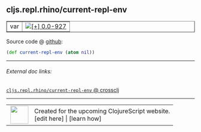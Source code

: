 ## cljs.repl.rhino/current-repl-env



 <table border="1">
<tr>
<td>var</td>
<td><a href="https://github.com/cljsinfo/cljs-api-docs/tree/0.0-927"><img valign="middle" alt="[+] 0.0-927" title="Added in 0.0-927" src="https://img.shields.io/badge/+-0.0--927-lightgrey.svg"></a> </td>
</tr>
</table>









Source code @ [github](https://github.com/clojure/clojurescript/blob/r2138/src/clj/cljs/repl/rhino.clj#L18):

```clj
(def current-repl-env (atom nil))
```

<!--
Repo - tag - source tree - lines:

 <pre>
clojurescript @ r2138
└── src
    └── clj
        └── cljs
            └── repl
                └── <ins>[rhino.clj:18](https://github.com/clojure/clojurescript/blob/r2138/src/clj/cljs/repl/rhino.clj#L18)</ins>
</pre>

-->

---



###### External doc links:

[`cljs.repl.rhino/current-repl-env` @ crossclj](http://crossclj.info/fun/cljs.repl.rhino/current-repl-env.html)<br>

---

 <table>
<tr><td>
<img valign="middle" align="right" width="48px" src="http://i.imgur.com/Hi20huC.png">
</td><td>
Created for the upcoming ClojureScript website.<br>
[edit here] | [learn how]
</td></tr></table>

[edit here]:https://github.com/cljsinfo/cljs-api-docs/blob/master/cljsdoc/cljs.repl.rhino_current-repl-env.cljsdoc
[learn how]:https://github.com/cljsinfo/cljs-api-docs/wiki/cljsdoc-files

<!--

This information was too distracting to show to readers, but I'll leave it
commented here since it is helpful to:

- pretty-print the data used to generate this document
- and show how to retrieve that data



The API data for this symbol:

```clj
{:ns "cljs.repl.rhino",
 :name "current-repl-env",
 :type "var",
 :source {:code "(def current-repl-env (atom nil))",
          :title "Source code",
          :repo "clojurescript",
          :tag "r2138",
          :filename "src/clj/cljs/repl/rhino.clj",
          :lines [18]},
 :full-name "cljs.repl.rhino/current-repl-env",
 :full-name-encode "cljs.repl.rhino_current-repl-env",
 :history [["+" "0.0-927"]]}

```

Retrieve the API data for this symbol:

```clj
;; from Clojure REPL
(require '[clojure.edn :as edn])
(-> (slurp "https://raw.githubusercontent.com/cljsinfo/cljs-api-docs/catalog/cljs-api.edn")
    (edn/read-string)
    (get-in [:symbols "cljs.repl.rhino/current-repl-env"]))
```

-->
